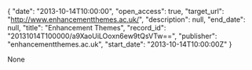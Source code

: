 {
  "date": "2013-10-14T10:00:00", 
  "open_access": true, 
  "target_url": "http://www.enhancementthemes.ac.uk/", 
  "description": null, 
  "end_date": null, 
  "title": "Enhancement Themes", 
  "record_id": "20131014T100000/a9XaoUiLOoxn6ew9tQsVTw==", 
  "publisher": "enhancementthemes.ac.uk", 
  "start_date": "2013-10-14T10:00:00Z"
}

None